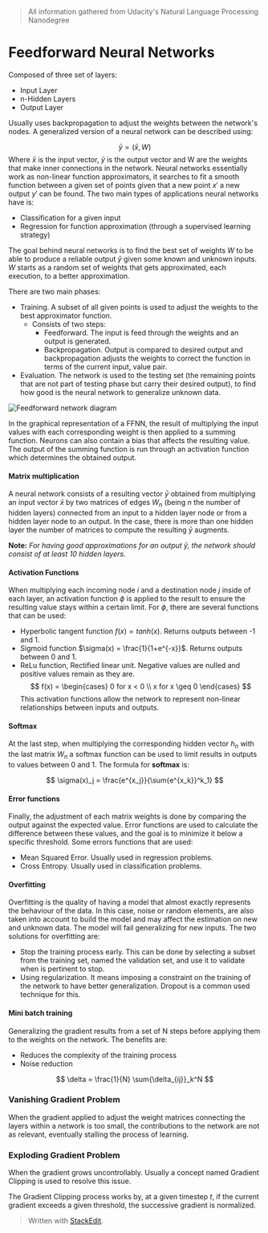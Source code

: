 > All information gathered from Udacity's Natural Language Processing Nanodegree

# Feedforward Neural Networks

Composed of three set of layers: 
- Input Layer
- n-Hidden Layers
- Output Layer

Usually uses backpropagation to adjust the weights between the network's nodes.  A generalized version of a neural network can be described using: 

$$
\bar{y} = (\bar{x}, W) 
$$
Where $\bar{x}$ is the input vector, $\bar{y}$ is the output vector and W are the weights that make inner connections in the network.
Neural networks essentially work as non-linear function approximators, it searches to fit a smooth function between a given set of points given that a new point $x'$ a new output $y'$ can be found.
The two main types of applications neural networks have is: 
- Classification for a given input
- Regression for function approximation (through a supervised learning strategy)

The goal behind neural networks is to find the best set of weights $W$ to be able to produce a reliable output $\bar{y}$ given some known and unknown inputs. $W$ starts as a random set of weights that gets approximated, each execution, to a better approximation.

There are two main phases: 
- Training. A subset of all given points is used to adjust the weights to the best approximator function. 
	- Consists of two steps:
		- Feedforward. The input is feed through the weights and an output is generated.
		- Backpropagation. Output is compared to desired output and backpropagation adjusts the weights to correct the function in terms of the current input, value pair.
- Evaluation. The network is used to the testing set (the remaining points that are not part of testing phase but carry their desired output), to find how good is the neural network to generalize unknown data. 

![Feedforward network diagram](https://raw.githubusercontent.com/euphonie/study-notes/master/Computer%20Science/Theory/Natural%20Language%20Processing/RNNs/ffnn1.png)

In the graphical representation of a FFNN, the result of multiplying the input values with each corresponding weight is then applied to a summing function. Neurons can also contain a bias that affects the resulting value. The output of the summing function is run through an activation function which determines the obtained output.

#### Matrix multiplication

A neural network consists of a resulting vector $\bar{y}$ obtained from multiplying an input vector $\bar{x}$ by two matrices of edges $W_{n}$ (being $n$ the number of hidden layers) connected from an input to a hidden layer node or from a hidden layer node to an output. 
In the case, there is more than one hidden layer the number of matrices to compute the resulting $\bar{y}$ augments.

**Note:** *For having good approximations for an output $\bar{y}$, the network should consist of at least 10 hidden layers.*

#### Activation Functions

When multiplying each incoming node $i$ and a destination node $j$ inside of each layer, an activation function $\phi$ is applied to the result to ensure the resulting value stays within a certain limit. For $\phi$, there are several functions that can be used: 
- Hyperbolic tangent function $f(x) = tanh(x)$. Returns outputs between -1 and 1.
- Sigmoid function $\sigma(x) = \frac{1}{1+e^{-x}}$. Returns outputs between 0 and 1.
- ReLu function, Rectified linear unit. Negative values are nulled and positive values remain as they are.
$$
f(x) = 
\begin{cases}
0 for x < 0 \\
x for x \geq 0
\end{cases}
$$
This activation functions allow the network to represent non-linear relationships between inputs and outputs.

#### Softmax 

At the last step, when multiplying the corresponding hidden vector $h_n$ with the last matrix $W_n$ a softmax function can be used to limit results in outputs to values between 0 and 1. The formula for **softmax** is:

$$
\sigma(x)_j = \frac{e^{x_j}}{\sum{e^{x_k}}^k_1}
$$

#### Error functions

Finally, the adjustment of each matrix weights is done by comparing the output against the expected value. Error functions are used to calculate the difference between these values, and the goal is to minimize it below a specific threshold.
Some errors functions that are used:
- Mean Squared Error. Usually used in regression problems.
- Cross Entropy. Usually used in classification problems.

#### Overfitting

Overfitting is the quality of having a model that almost exactly represents the behaviour of the data. In this case, noise or random elements, are also taken into account to build the model and may affect the estimation on new and unknown data. The model will fail generalizing for new inputs. 
The two solutions for overfitting are:
- Stop the training process early. This can be done by selecting a subset from the training set, named the validation set, and use it to validate when is pertinent to stop.
- Using regularization. It means imposing a constraint on the training of the network to have better generalization. Dropout is a common used technique for this.

#### Mini batch training

Generalizing the gradient results from a set of N steps before applying them to the weights on the network. The benefits are:
- Reduces the complexity of the training process
- Noise reduction

$$
\delta = \frac{1}{N} \sum{\delta_{ij}}_k^N
$$



### Vanishing Gradient Problem

When the gradient applied to adjust the weight matrices connecting the layers within a network is too small, the contributions to the network are not as relevant, eventually stalling the process of learning.

### Exploding Gradient Problem

When the gradient grows uncontrollably. Usually a concept named Gradient Clipping is used to resolve this issue. 

The Gradient Clipping process works by, at a given timestep $t$, if the current gradient exceeds a given threshold, the successive gradient is normalized.

> Written with [StackEdit](https://stackedit.io/).
<!--stackedit_data:
eyJoaXN0b3J5IjpbMTYwNTMxNzE3NSwxOTUwOTU5NjA0LC0xMT
k5NjAwODkyXX0=
-->